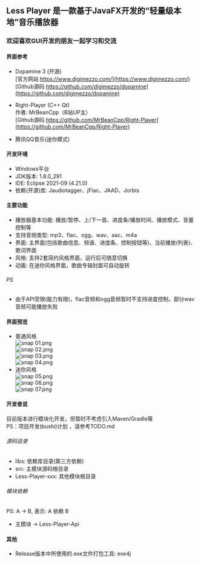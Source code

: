 ## Less Player 是一款基于JavaFX开发的“轻量级本地”音乐播放器
### 欢迎喜欢GUI开发的朋友一起学习和交流

#### 界面参考
* Dopamine 3 (开源)  
   [官方网站 https://www.digimezzo.com/](https://www.digimezzo.com/)  
   [Github源码 https://github.com/digimezzo/dopamine](https://github.com/digimezzo/dopamine)  
   
* Right-Player (C++ Qt)  
   作者: MrBeanCpp（B站UP主）  
   [Github源码 https://github.com/MrBeanCpp/Right-Player](https://github.com/MrBeanCpp/Right-Player)
* 腾讯QQ音乐(迷你模式)

#### 开发环境
* Windows平台
* JDK版本: 1.8.0_291
* IDE: Eclipse 2021-09 (4.21.0)
* 依赖(开源)库: Jaudiotagger、jFlac、JAAD、Jorbis

#### 主要功能
* 播放器基本功能: 播放/暂停、上/下一首、进度条/播放时间、播放模式、音量控制等
* 支持音频类型: mp3、flac、ogg、wav、aac、m4a
* 界面: 主界面(包括歌曲信息、频谱、进度条、控制按钮等)、当前播放(列表)、歌词界面
* 风格: 支持2套简约风格界面，运行后可随意切换
* 动画: 在迷你风格界面，歌曲专辑封面可自动旋转
###### PS
* 由于API受限(能力有限)，flac音频和ogg音频暂时不支持进度控制，部分wav音频可能播放失败

#### 界面预览  
* 普通风格  
![snap 01.png](https://github.com/GeekLee2012/Less-Player/blob/main/snapshot/snap%2001.png)  
![snap 02.png](https://github.com/GeekLee2012/Less-Player/blob/main/snapshot/snap%2002.png)   
![snap 03.png](https://github.com/GeekLee2012/Less-Player/blob/main/snapshot/snap%2003.png)  
![snap 04.png](https://github.com/GeekLee2012/Less-Player/blob/main/snapshot/snap%2004.png)  
* 迷你风格  
![snap 05.png](https://github.com/GeekLee2012/Less-Player/blob/main/snapshot/snap%2005.png)  
![snap 06.png](https://github.com/GeekLee2012/Less-Player/blob/main/snapshot/snap%2006.png)  
![snap 07.png](https://github.com/GeekLee2012/Less-Player/blob/main/snapshot/snap%2007.png)  

#### 开发者说
目前版本进行模块化开发，但暂时不考虑引入Maven/Gradle等  
PS：项目开发(bushi)计划 ，请参考TODO.md

###### 源码目录
* libs: 依赖库目录(第三方依赖)
* src: 主模块源码根目录
* Less-Player-xxx: 其他模块根目录

###### 模块依赖
PS: A -> B, 表示: A 依赖 B
* 主模块 -> Less-Player-Api

#### 其他
* Release版本中所使用的.exe文件打包工具: exe4j  

